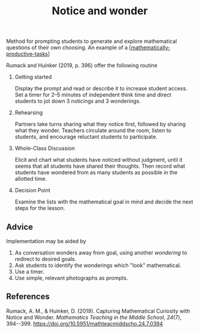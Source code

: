 ﻿---
backlinks:
- title: My approach to teaching mathematics
  url: /memex/sense/Teaching/Mathematics/my-approach-to-teaching-mathematics.html
- title: CSER Math Connections with Community
  url: /memex/sense/Teaching/Mathematics/cser-connections-with-community.html
- title: Technologies for teaching mathematics
  url: /memex/sense/Teaching/Mathematics/technologies-for-teaching-mathematics.html
- title: 'MATH081C Unit 1, Lesson 1: 2024'
  url: /memex/sense/Teaching/Implementation/2024/MAT081C/mat081c-2024-u1l1.html
- title: MAT081C Planning for unit 1 - statistical investigation
  url: /memex/sense/Teaching/Implementation/2024/MAT081C/mat081c-2024-u1-statistical-investigation.html
title: Notice and wonder
---
Method for prompting students to generate and explore mathematical questions of their own choosing. An example of a [[mathematically-productive-tasks]]

Rumack and Huinker (2019, p. 396) offer the following routine

1. Getting started

    Display the prompt and read or describe it to increase student access. Set a timer for 2–5 minutes of independent think time and direct students to jot down 3 noticings and 3 wonderings. 

2. Rehearsing 

    Partners take turns sharing what they notice first, followed by sharing what they wonder. Teachers circulate around the room, listen to students, and encourage reluctant students to participate. 
4. Whole-Class Discussion 

    Elicit and chart what students have noticed without judgment, until it seems that all students have shared their thoughts. Then record what students have wondered from as many students as possible in the allotted time. 
6. Decision Point 

    Examine the lists with the mathematical goal in mind and decide the next steps for the lesson.

## Advice

Implementation may be aided by 

1. As conversation wonders away from goal, using another _wondering_ to redirect to desired goals.
2. Ask students to identify the wonderings which "look" mathematical.
3. Use a timer.
4. Use simple, relevant photographs as prompts.

## References

Rumack, A. M., & Huinker, D. (2019). Capturing Mathematical Curiosity with Notice and Wonder. *Mathematics Teaching in the Middle School*, *24*(7), 394--399. <https://doi.org/10.5951/mathteacmiddscho.24.7.0394>

[//begin]: # "Autogenerated link references for markdown compatibility"
[mathematically-productive-tasks]: mathematically-productive-tasks "Mathematically productive tasks"
[//end]: # "Autogenerated link references"